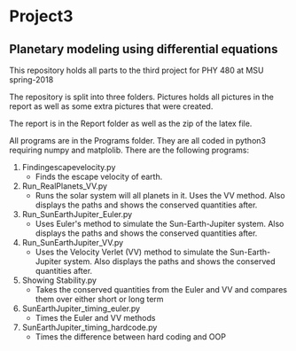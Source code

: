 # Project3 #
## Planetary modeling using differential equations ##
This repository holds all parts to the third project for PHY 480 at MSU spring-2018

The repository is split into three folders. Pictures holds all pictures in the report as well as some extra pictures that were created.

The report is in the Report folder as well as the zip of the latex file.

All programs are in the Programs folder. They are all coded in python3 requiring numpy and matplolib. There are the following programs:
1. Findingescapevelocity.py
    - Finds the escape velocity of earth.
2. Run_RealPlanets_VV.py
    - Runs the solar system will all planets in it. Uses the VV method. Also displays the paths and shows the conserved quantities after.
3. Run_SunEarthJupiter_Euler.py
    - Uses Euler's method to simulate the Sun-Earth-Jupiter system. Also displays the paths and shows the conserved quantities after.
4. Run_SunEarthJupiter_VV.py
    - Uses the Velocity Verlet (VV) method to simulate the Sun-Earth-Jupiter system. Also displays the paths and shows the conserved quantities after.
5. Showing Stability.py
    - Takes the conserved quantities from the Euler and VV and compares them over either short or long term
6. SunEarthJupiter_timing_euler.py
    - Times the Euler and VV methods
7. SunEarthJupiter_timing_hardcode.py
    - Times the difference between hard coding and OOP
